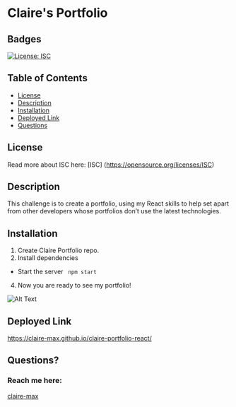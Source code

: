 # Claire's Portfolio

## Badges
  [![License: ISC](https://img.shields.io/badge/License-ISC-blue.svg)](https://opensource.org/licenses/ISC)

  ## Table of Contents
  * [License](#license)
  * [Description](#description)
  * [Installation](#installation)
  * [Deployed Link](#deployedlink)
  * [Questions](#questions)

  ## License
  Read more about ISC here:
  [ISC] (https://opensource.org/licenses/ISC)

  ## Description
This challenge is to create a portfolio, using my React skills to help set apart from other developers whose portfolios don’t use the latest technologies.


  ## Installation
  1. Create Claire Portfolio repo.
  2. Install dependencies 
  * Start the server
  ``` npm start```
  4. Now you are ready to see my portfolio!




  
   
  ![Alt Text](./src/assets/img/Screenshot.png)

  ## Deployed Link 
 https://claire-max.github.io/claire-portfolio-react/

  ## Questions?
  ### Reach me here: 
  [claire-max](https://github.com/claire-max)  